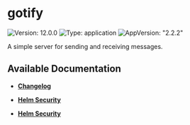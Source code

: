 # gotify

![Version: 12.0.0](https://img.shields.io/badge/Version-12.0.0-informational?style=flat-square) ![Type: application](https://img.shields.io/badge/Type-application-informational?style=flat-square) ![AppVersion: "2.2.2"](https://img.shields.io/badge/AppVersion-"2.2.2"-informational?style=flat-square)

A simple server for sending and receiving messages.

## Available Documentation

- [**Changelog**](CHANGELOG)

- [**Helm Security**](container-security)

- [**Helm Security**](helm-security)

